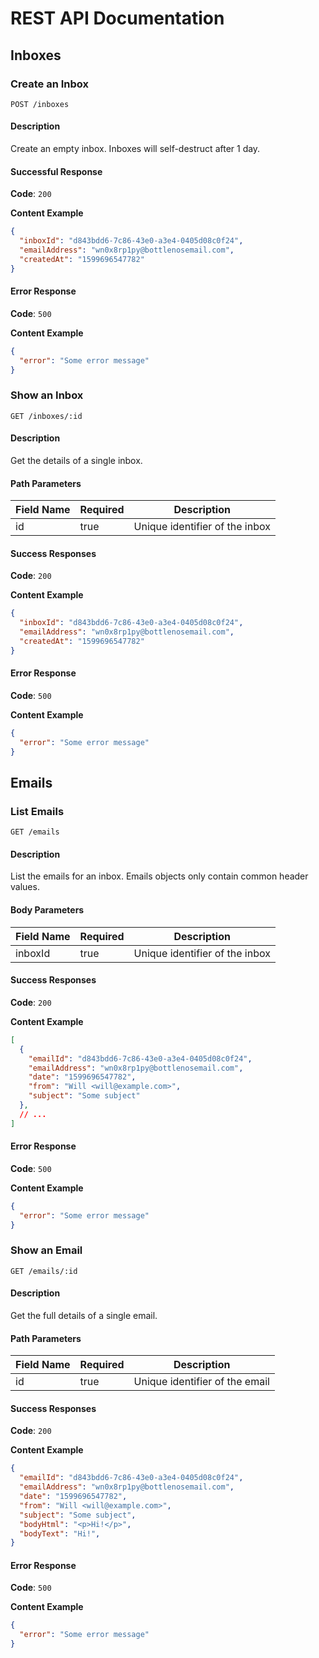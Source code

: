 # REST API Documentation

## Inboxes

### Create an Inbox

`POST /inboxes`

#### Description

Create an empty inbox. Inboxes will self-destruct after 1 day.

#### Successful Response

**Code**: `200`

**Content Example**
```json
{
  "inboxId": "d843bdd6-7c86-43e0-a3e4-0405d08c0f24",
  "emailAddress": "wn0x8rp1py@bottlenosemail.com",
  "createdAt": "1599696547782"
}
```

#### Error Response

**Code**: `500`

**Content Example**
```json
{
  "error": "Some error message"
}
```

### Show an Inbox

`GET /inboxes/:id`

#### Description

Get the details of a single inbox.

#### Path Parameters

| Field Name | Required | Description                    |
|------------|----------|--------------------------------|
| id         | true     | Unique identifier of the inbox |

#### Success Responses

**Code**: `200`

**Content Example**
```json
{
  "inboxId": "d843bdd6-7c86-43e0-a3e4-0405d08c0f24",
  "emailAddress": "wn0x8rp1py@bottlenosemail.com",
  "createdAt": "1599696547782"
}
```

#### Error Response

**Code**: `500`

**Content Example**
```json
{
  "error": "Some error message"
}
```

## Emails

### List Emails

`GET /emails`

#### Description

List the emails for an inbox. Emails objects only contain common header values.

#### Body Parameters

| Field Name | Required | Description                    |
|------------|----------|--------------------------------|
| inboxId    | true     | Unique identifier of the inbox |

#### Success Responses

**Code**: `200`

**Content Example**
```json
[
  {
    "emailId": "d843bdd6-7c86-43e0-a3e4-0405d08c0f24",
    "emailAddress": "wn0x8rp1py@bottlenosemail.com",
    "date": "1599696547782",
    "from": "Will <will@example.com>",
    "subject": "Some subject"
  },
  // ...
]
```

#### Error Response

**Code**: `500`

**Content Example**
```json
{
  "error": "Some error message"
}
```

### Show an Email

`GET /emails/:id`

#### Description

Get the full details of a single email.

#### Path Parameters

| Field Name | Required | Description                    |
|------------|----------|--------------------------------|
| id         | true     | Unique identifier of the email |

#### Success Responses

**Code**: `200`

**Content Example**
```json
{
  "emailId": "d843bdd6-7c86-43e0-a3e4-0405d08c0f24",
  "emailAddress": "wn0x8rp1py@bottlenosemail.com",
  "date": "1599696547782",
  "from": "Will <will@example.com>",
  "subject": "Some subject",
  "bodyHtml": "<p>Hi!</p>",
  "bodyText": "Hi!",
}
```

#### Error Response

**Code**: `500`

**Content Example**
```json
{
  "error": "Some error message"
}
```